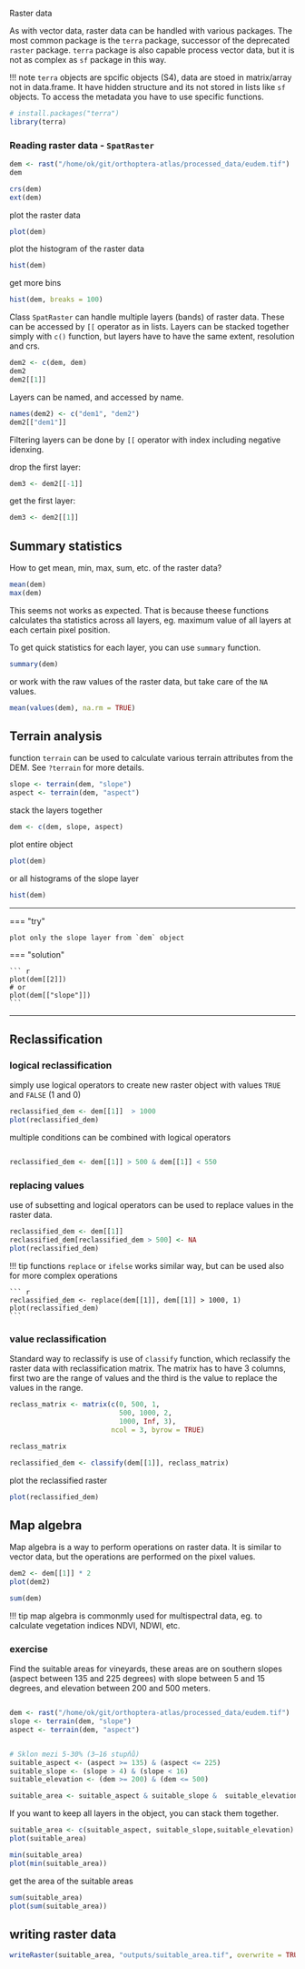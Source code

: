  Raster data

As with vector data, raster data can be handled with various packages. The most common package is the `terra` package, successor of the deprecated `raster` package. `terra` package is also capable process vector data, but it is not as complex as `sf` package in this way. 

!!! note 
    `terra` objects are spcific objects (S4), data are stoed in matrix/array not in data.frame. It have hidden structure and its not stored in lists like `sf` objects. To access the metadata you have to use specific functions.

<!-- 7. Raster Data - packages, reading and writing files, terrain analysis, reclassification  -->

``` r
# install.packages("terra")
library(terra)
```

### Reading raster data - `SpatRaster`
``` r
dem <- rast("/home/ok/git/orthoptera-atlas/processed_data/eudem.tif")
dem

crs(dem)
ext(dem)
``` 
plot the raster data
``` r
plot(dem)
```
plot the histogram of the raster data
``` r
hist(dem)
```
get more bins

``` r
hist(dem, breaks = 100)
```
Class `SpatRaster` can handle multiple layers (bands) of raster data. These can be accessed by `[[` operator as in lists. Layers can be stacked together simply with `c()` function, but layers have to have the same extent, resolution and crs. 

``` r
dem2 <- c(dem, dem)
dem2
dem2[[1]]
```
Layers can be named, and accessed by name. 

``` r
names(dem2) <- c("dem1", "dem2")
dem2[["dem1"]]
```
Filtering layers can be done by `[[` operator with index including negative idenxing.

drop the first layer:
``` r
dem3 <- dem2[[-1]]
```
get the first layer:
``` r
dem3 <- dem2[[1]]
```

## Summary statistics
How to get mean, min, max, sum, etc. of the raster data?

``` r
mean(dem)
max(dem)
```

This seems not works as expected. That is because theese functions calculates tha statistics across all layers, eg. maximum value of all layers at each certain pixel position.

To get quick statistics for each layer, you can use `summary` function.
``` r
summary(dem)
```

or work with the raw values of the raster data, but take care of the `NA` values.

``` r
mean(values(dem), na.rm = TRUE)
```
## Terrain analysis
function `terrain` can be used to calculate various terrain attributes from the DEM. See `?terrain` for more details.

``` r
slope <- terrain(dem, "slope")
aspect <- terrain(dem, "aspect")
```

stack the layers together
``` r
dem <- c(dem, slope, aspect)
```
plot entire object
``` r
plot(dem)
```

or all histograms of the slope layer
``` r
hist(dem)
```

---
=== "try"
 
    plot only the slope layer from `dem` object
  
=== "solution"
 
    ``` r
    plot(dem[[2]])
    # or
    plot(dem[["slope"]])
    ```
---


## Reclassification

### logical reclassification
simply use logical operators to create new raster object with values `TRUE` and `FALSE` (1 and 0)

``` r
reclassified_dem <- dem[[1]]  > 1000
plot(reclassified_dem)
```
multiple conditions can be combined with logical operators
``` r

reclassified_dem <- dem[[1]] > 500 & dem[[1]] < 550
```
### replacing values
use of subsetting and logical operators can be used to replace values in the raster data. 

``` r
reclassified_dem <- dem[[1]]
reclassified_dem[reclassified_dem > 500] <- NA
plot(reclassified_dem)
```

!!! tip
    functions `replace` or `ifelse` works similar way, but can be used also for more complex operations

    ``` r
    reclassified_dem <- replace(dem[[1]], dem[[1]] > 1000, 1)
    plot(reclassified_dem)
    ```


### value reclassification
Standard way to reclassify is use of `classify` function, which reclassify the raster data with reclassification matrix. The matrix has to have 3 columns, first two are the range of values and the third is the value to replace the values in the range.  

``` r
reclass_matrix <- matrix(c(0, 500, 1,    
                           500, 1000, 2,  
                           1000, Inf, 3),  
                         ncol = 3, byrow = TRUE)

reclass_matrix
```
``` r
reclassified_dem <- classify(dem[[1]], reclass_matrix)
```
plot the reclassified raster
``` r
plot(reclassified_dem)
```

## Map algebra
Map algebra is a way to perform operations on raster data. It is similar to vector data, but the operations are performed on the pixel values. 

``` r
dem2 <- dem[[1]] * 2
plot(dem2)
```

``` r
sum(dem)
```

!!! tip
    map algebra is commonmly used for multispectral data, eg. to calculate vegetation indices NDVI, NDWI, etc. 


### exercise
Find the suitable areas for vineyards, these areas are on southern slopes (aspect between 135 and 225 degrees) with slope between 5 and 15 degrees, and elevation between 200 and 500 meters.  

``` r

dem <- rast("/home/ok/git/orthoptera-atlas/processed_data/eudem.tif")
slope <- terrain(dem, "slope")
aspect <- terrain(dem, "aspect")
```


``` r

# Sklon mezi 5-30% (3–16 stupňů)
suitable_aspect <- (aspect >= 135) & (aspect <= 225)
suitable_slope <- (slope > 4) & (slope < 16)
suitable_elevation <- (dem >= 200) & (dem <= 500)

suitable_area <- suitable_aspect & suitable_slope &  suitable_elevation
```
If you want to keep all layers in the object, you can stack them together. 

``` r
suitable_area <- c(suitable_aspect, suitable_slope,suitable_elevation)
plot(suitable_area)
```
``` r
min(suitable_area)
plot(min(suitable_area))
```
get the area of the suitable areas

```r
sum(suitable_area)
plot(sum(suitable_area))
```

## writing raster data

``` r
writeRaster(suitable_area, "outputs/suitable_area.tif", overwrite = TRUE)
```